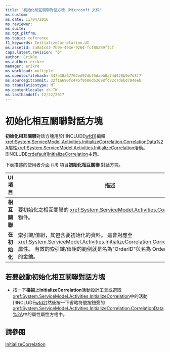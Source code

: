 ```yaml
---
title: "初始化相互關聯對話方塊 |Microsoft 文件"
ms.custom: 
ms.date: 11/04/2016
ms.reviewer: 
ms.suite: 
ms.tgt_pltfrm: 
ms.topic: reference
f1_keywords: InitializeCorrelation.UI
ms.assetid: 2a0a1cd3-7b9e-493e-9264-fcf85289ffcf
caps.latest.revision: "6"
author: ErikRe
ms.author: erikre
manager: erikre
ms.workload: multiple
ms.openlocfilehash: 347a38a67762ed92dbf5daeb0a74d428b9e7d8f7
ms.sourcegitcommit: 32f1a690fc445f9586d53698fc82c7debd784eeb
ms.translationtype: MT
ms.contentlocale: zh-TW
ms.lasthandoff: 12/22/2017
---
```

# <a name="initialize-correlation-dialog-box"></a>初始化相互關聯對話方塊
**初始化相互關聯**對話方塊用於[!INCLUDE[wfd1](../workflow-designer/includes/wfd1_md.md)]編輯<xref:System.ServiceModel.Activities.InitializeCorrelation.CorrelationData%2A>屬性<xref:System.ServiceModel.Activities.InitializeCorrelation>活動。 [!INCLUDE[crdefault](../test/includes/crdefault_md.md)][InitializeCorrelation](../workflow-designer/initializecorrelation-activity-designer.md)主題。  
  
 下表描述的使用者介面 (UI) 項目**初始化相互關聯** 對話方塊。  
  
|UI 項目|描述|  
|----------------|-----------------|  
|**相互關聯**|要初始化之相互關聯的 <xref:System.ServiceModel.Activities.CorrelationHandle> 物件。|  
|**在初始化**|索引鍵/值組，其包含要初始化的資料。 這會對應至 <xref:System.ServiceModel.Activities.InitializeCorrelation.CorrelationData%2A> 屬性。 有效的索引鍵/值組的範例就是名為"OrderID"與名為 OrderID 的變數配對的金鑰。|  
  
## <a name="to-launch-the-initialize-correlation-dialog-box"></a>若要啟動初始化相互關聯對話方塊  
  
-   按一下**檢視**上**InitializeCorrelation**活動設計工具或選取<xref:System.ServiceModel.Activities.InitializeCorrelation>中的活動[!INCLUDE[wfd2](../workflow-designer/includes/wfd2_md.md)]然後按一下省略符號按鈕旁的 <xref:System.ServiceModel.Activities.InitializeCorrelation.CorrelationData%2A>中的屬性屬性方格中。  
  
## <a name="see-also"></a>請參閱  
 [InitializeCorrelation](../workflow-designer/initializecorrelation-activity-designer.md)